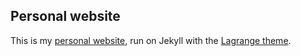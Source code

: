 ## Personal website

This is my [personal website](https://MacTeefey.github.io), run on Jekyll with the [Lagrange theme](https://lenpaul.github.io/Lagrange/).